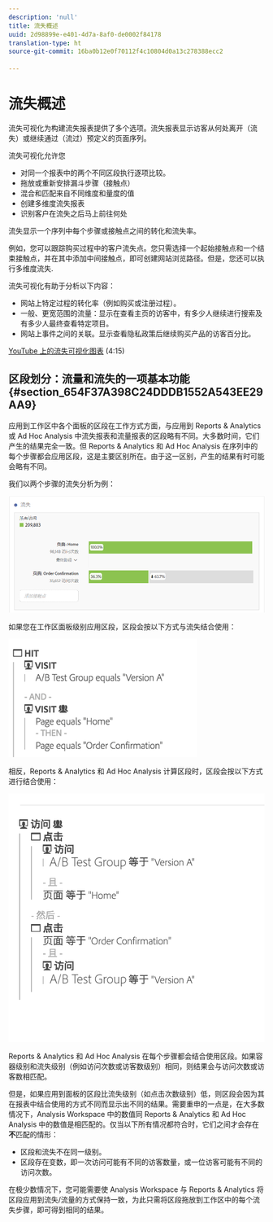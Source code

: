 ```yaml
---
description: 'null'
title: 流失概述
uuid: 2d98899e-e401-4d7a-8af0-de0002f84178
translation-type: ht
source-git-commit: 16ba0b12e0f70112f4c10804d0a13c278388ecc2

---
```



# 流失概述

流失可视化为构建流失报表提供了多个选项。流失报表显示访客从何处离开（流失）或继续通过（流过）预定义的页面序列。

流失可视化允许您

* 对同一个报表中的两个不同区段执行逐项比较。
* 拖放或重新安排漏斗步骤（接触点）
* 混合和匹配来自不同维度和量度的值
* 创建多维度流失报表
* 识别客户在流失之后马上前往何处

流失显示一个序列中每个步骤或接触点之间的转化和流失率。

例如，您可以跟踪购买过程中的客户流失点。您只需选择一个起始接触点和一个结束接触点，并在其中添加中间接触点，即可创建网站浏览路径。但是，您还可以执行多维度流失.

流失可视化有助于分析以下内容：

* 网站上特定过程的转化率（例如购买或注册过程）。
* 一般、更宽范围的流量：显示在查看主页的访客中，有多少人继续进行搜索及有多少人最终查看特定项目。
* 网站上事件之间的关联。显示查看隐私政策后继续购买产品的访客百分比。

[YouTube 上的流失可视化图表](https://www.youtube.com/watch?v=VcrfHSyIoj8&amp;index=52&amp;list=PL2tCx83mn7GuNnQdYGOtlyCu0V5mEZ8sS) (4:15)

## 区段划分：流量和流失的一项基本功能 {#section_654F37A398C24DDDB1552A543EE29AA9}

应用到工作区中各个面板的区段在工作方式方面，与应用到 Reports &amp; Analytics 或 Ad Hoc Analysis 中流失报表和流量报表的区段略有不同。大多数时间，它们产生的结果完全一致。但 Reports &amp; Analytics 和 Ad Hoc Analysis 在序列中的每个步骤都会应用区段，这是主要区别所在。由于这一区别，产生的结果有时可能会略有不同。

我们以两个步骤的流失分析为例：

![](assets/fallout_segments1.png)

如果您在工作区面板级别应用区段，区段会按以下方式与流失结合使用：

![](assets/fallout_seg.png)

相反，Reports &amp; Analytics 和 Ad Hoc Analysis 计算区段时，区段会按以下方式进行结合使用：

![](assets/fallout_segments3.png)

Reports &amp; Analytics 和 Ad Hoc Analysis 在每个步骤都会结合使用区段。如果容器级别和流失级别（例如访问次数或访客数级别）相同，则结果会与访问次数或访客数相匹配。

但是，如果应用到面板的区段比流失级别（如点击次数级别）低，则区段会因为其在报表中结合使用的方式不同而显示出不同的结果。需要重申的一点是，在大多数情况下，Analysis Workspace 中的数值同 Reports &amp; Analytics 和 Ad Hoc Analysis 中的数值是相匹配的。仅当以下所有情况都符合时，它们之间才会存在&#x200B;**不**&#x200B;匹配的情形：

* 区段和流失不在同一级别。
* 区段存在变数，即一次访问可能有不同的访客数量，或一位访客可能有不同的访问次数。

在极少数情况下，您可能需要使 Analysis Workspace 与 Reports &amp; Analytics 将区段应用到流失/流量的方式保持一致，为此只需将区段拖放到工作区中的每个流失步骤，即可得到相同的结果。
